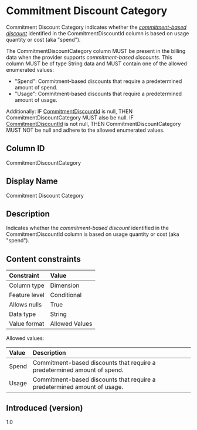 # Commitment Discount Category

Commitment Discount Category indicates whether the [*commitment-based discount*](#glossary:commitment-based-discount) identified in the CommitmentDiscountId column is based on usage quantity or cost (aka "spend").

The CommitmentDiscountCategory column MUST be present in the billing data when the provider supports *commitment-based discounts*. This column MUST be of type String data and MUST contain one of the allowed enumerated values:
* "Spend": Commitment-based discounts that require a predetermined amount of spend.
* "Usage": Commitment-based discounts that require a predetermined amount of usage.

Additionally:
 IF [CommitmentDiscountId](#commitmentdiscountid) is null, THEN CommitmentDiscountCategory MUST also be null.
 IF [CommitmentDiscountId](#commitmentdiscountid) is not null, THEN CommitmentDiscountCategory MUST NOT be null and adhere to the allowed enumerated values.

## Column ID

CommitmentDiscountCategory

## Display Name

Commitment Discount Category

## Description

Indicates whether the *commitment-based discount* identified in the CommitmentDiscountId column is based on usage quantity or cost (aka "spend").

## Content constraints

|    Constraint   |      Value       |
|:----------------|:-----------------|
| Column type     | Dimension        |
| Feature level   | Conditional      |
| Allows nulls    | True             |
| Data type       | String           |
| Value format    | Allowed Values   |

Allowed values:

| Value   | Description                                                              |
|:--------|:-------------------------------------------------------------------------|
| Spend   | Commitment-based discounts that require a predetermined amount of spend. |
| Usage   | Commitment-based discounts that require a predetermined amount of usage. |

## Introduced (version)

1.0
